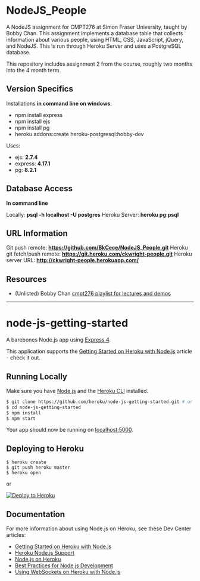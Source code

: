
# NodeJS_People
A NodeJS assignment for CMPT276 at Simon Fraser University, taught by Bobby Chan. This assignment implements a database table that collects information about various people, using HTML, CSS, JavaScript, jQuery, and NodeJS. This is run through Heroku Server and uses a PostgreSQL database.

This repository includes assignment 2 from the course, roughly two months into the 4 month term.

## Version Specifics

Installations **in command line on windows**:
- npm install express
- npm install ejs
- npm install pg
- heroku addons:create heroku-postgresql:hobby-dev

Uses:
- ejs: **2.7.4**
- express: **4.17.1**
- pg: **8.2.1**

## Database Access
**In command line**

Locally: **psql -h localhost -U postgres**
Heroku Server: **heroku pg:psql**

## URL Information

Git push remote: **https://github.com/BkCece/NodeJS_People.git**
Heroku git fetch/push remote: **https://git.heroku.com/ckwright-people.git**
Heroku server URL: **http://ckwright-people.herokuapp.com/**

## Resources
- (Unlisted) Bobby Chan [cmpt276 playlist for lectures and demos](https://www.youtube.com/playlist?list=PLg7lel5LdVjwy8mxysOHNdU0t7LvQyKzm)


-----------------------------------------------------------


# node-js-getting-started

A barebones Node.js app using [Express 4](http://expressjs.com/).

This application supports the [Getting Started on Heroku with Node.js](https://devcenter.heroku.com/articles/getting-started-with-nodejs) article - check it out.

## Running Locally

Make sure you have [Node.js](http://nodejs.org/) and the [Heroku CLI](https://cli.heroku.com/) installed.

```sh
$ git clone https://github.com/heroku/node-js-getting-started.git # or clone your own fork
$ cd node-js-getting-started
$ npm install
$ npm start
```

Your app should now be running on [localhost:5000](http://localhost:5000/).

## Deploying to Heroku

```
$ heroku create
$ git push heroku master
$ heroku open
```
or

[![Deploy to Heroku](https://www.herokucdn.com/deploy/button.png)](https://heroku.com/deploy)

## Documentation

For more information about using Node.js on Heroku, see these Dev Center articles:

- [Getting Started on Heroku with Node.js](https://devcenter.heroku.com/articles/getting-started-with-nodejs)
- [Heroku Node.js Support](https://devcenter.heroku.com/articles/nodejs-support)
- [Node.js on Heroku](https://devcenter.heroku.com/categories/nodejs)
- [Best Practices for Node.js Development](https://devcenter.heroku.com/articles/node-best-practices)
- [Using WebSockets on Heroku with Node.js](https://devcenter.heroku.com/articles/node-websockets)
